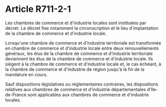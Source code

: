 # Article R711-2-1

<p>Les chambres de commerce et d'industrie locales sont instituées par décret. Le décret fixe notamment la circonscription et le lieu d'implantation de la chambre de commerce et d'industrie locale.</p><p> Lorsqu'une chambre de commerce et d'industrie territoriale est transformée en chambre de commerce et d'industrie locale entre deux renouvellements généraux, les élus de la chambre de commerce et d'industrie territoriale deviennent les élus de la chambre de commerce et d'industrie locale. Ils siègent à la chambre de commerce et d'industrie locale et, le cas échéant, à la chambre de commerce et d'industrie de région jusqu'à la fin de la mandature en cours.</p><p> Sauf dispositions législatives ou réglementaires contraires, les dispositions relatives aux chambres de commerce et d'industrie départementales d'Ile-de-France sont applicables aux chambres de commerce et d'industrie locales.</p>